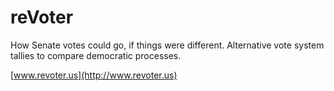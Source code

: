 reVoter
=======

How Senate votes could go, if things were different.  Alternative vote system tallies to compare democratic processes.

[www.revoter.us](http://www.revoter.us)

